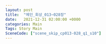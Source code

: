 ```yaml
---
layout: post
title:  "메인_회상_013~028장"
date:   2021-12-31 02:00:00 +0000
categories: Main
Tags: Story Main
SceneCode: ["scene_skip_cp013-028_q1_s10"]
---
```

